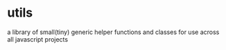 # utils
a library of small(tiny) generic helper functions and classes for use across all javascript projects
